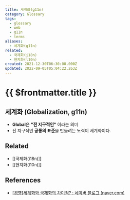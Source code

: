 ```yaml
---
title: 세계화(g11n)
category: Glossary
tags:
  - glossary
  - web
  - g11n
  - terms
aliases:
  - 세계화(g11n)
related:
  - 국제화(i18n)
  - 현지화(l10n)
created: 2021-12-30T06:30:00.000Z
updated: 2022-09-05T05:04:22.263Z
---
```


# {{ $frontmatter.title }}

## 세계화 (Globalization, g11n)

- **Global**은 **"전 지구적인"** 이라는 의미
- 전 지구적인 **공통의 표준**을 만들려는 노력이 세계화이다.

## Related

- [[국제화(i18n)]]
- [[현지화(l10n)]]

## References

- [[경영]세계화와 국제화의 차이점? : 네이버 블로그 (naver.com)](https://m.blog.naver.com/PostView.naver?isHttpsRedirect=true&blogId=ooyyrr1004&logNo=220858440465)

